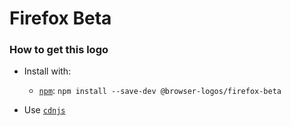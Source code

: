 # Firefox Beta

### How to get this logo

* Install with:
  * [`npm`](https://www.npmjs.com/): `npm install --save-dev @browser-logos/firefox-beta`

* Use [`cdnjs`](https://cdnjs.com/libraries/browser-logos)
